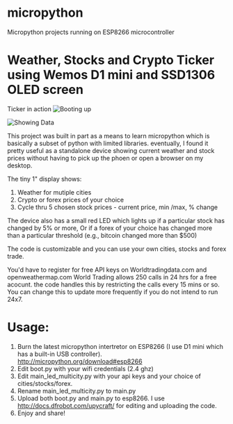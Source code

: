 # micropython
Micropython projects running on ESP8266 microcontroller

# Weather, Stocks and Crypto Ticker using Wemos D1 mini and SSD1306 OLED screen

Ticker in action
![Booting up](https://giphy.com/gifs/lQfmvfyEH8MuY5ISWa/html5)

![Showing Data](https://giphy.com/gifs/h8IQOL3aufHzPZuZuN.gif)


This project was built in part as a means to learn micropython which is basically a subset of python with limited libraries.
eventually, I found it pretty useful as a standalone device showing current weather and stock prices without having to pick up the phoen or open a browser on my desktop.

The tiny 1" display shows:

1. Weather for mutiple cities
2. Crypto or forex prices of your choice
3. Cycle thru 5 chosen stock prices - current price, min /max, % change

The device also has a small red LED which lights up if a particular stock has changed by 5% or more, Or if a forex of your choice has changed more than a particular threshold (e.g., bitcoin changed more than $500)

The code is customizable and you can use your own cities, stocks and forex trade.

You'd have to register for free API keys on Worldtradingdata.com and openweathermap.com
World Trading allows 250 calls in 24 hrs for a free acocunt. the code handles this by restricting the calls every 15 mins or so.
You can change this to update more frequently if you do not intend to run 24x7.

# Usage:
1. Burn the latest micropython intertretor on ESP8266 (I use D1 mini which has a built-in USB controller).
   http://micropython.org/download#esp8266
2. Edit boot.py with your wifi credentials (2.4 ghz)
3. Edit main_led_multicity.py with your api keys and your choice of cities/stocks/forex.
4. Rename main_led_multicity.py to main.py
5. Upload both boot.py and main.py to esp8266. I use http://docs.dfrobot.com/upycraft/ for editing and uploading the code.
6. Enjoy and share!
